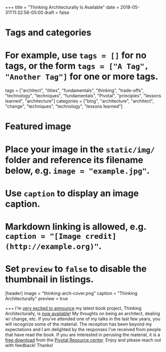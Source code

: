 +++
title = "Thinking Architecturally Is Available"
date = 2018-05-31T11:32:56-05:00
draft = false

# Tags and categories
# For example, use `tags = []` for no tags, or the form `tags = ["A Tag", "Another Tag"]` for one or more tags.
tags = ["architect", "ilities", "fundamentals", "thinking", "trade-offs", "technology", "techniques", "fundamentals", "Pivotal", "principles", "lessons learned", "architecture"]
categories = ["blog", "architecture", "architect", "change", "techniques", "technology", "lessons learned"]

# Featured image
# Place your image in the `static/img/` folder and reference its filename below, e.g. `image = "example.jpg"`.
# Use `caption` to display an image caption.
#   Markdown linking is allowed, e.g. `caption = "[Image credit](http://example.org)"`.
# Set `preview` to `false` to disable the thumbnail in listings.
[header]
image = "thinking-arch-cover.png"
caption = "Thinking Architecturally"
preview = true

+++
I'm [very excited to announce](https://twitter.com/ntschutta/status/997184365363843073) my latest book project, Thinking Architecturally, is [now available](https://content.pivotal.io/ebooks/thinking-architecturally)! My thoughts on being an architect, dealing w/ change, etc. If you’ve attended one of my talks in the last few years, you will recognize some of the material. The reception has been beyond my expectations and I am delighted by the responses I've received from people that have read the book. If you are interested in perusing the material, it is a [free download](https://content.pivotal.io/ebooks/thinking-architecturally) from the [Pivotal Resource center](https://content.pivotal.io/resources). Enjoy and please reach out with feedback! Thanks!
